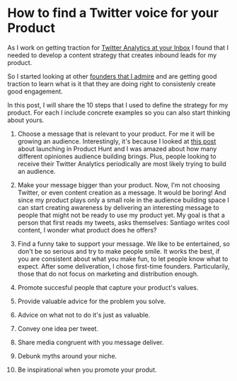 # How to find a Twitter voice for your Product

As I work on getting traction for [Twitter Analytics at your Inbox](https://santiagoq.gumroad.com/l/twitter-analytics) I found that I needed to develop a content strategy that creates inbound leads for my product.

So I started looking at other [founders that I admire](https://twitter.com/agazdecki) and are getting good traction to learn what is it that they are doing right to consistenly create good engagement.

In this post, I will share the 10 steps that I used to define the strategy for my product. For each I include concrete examples so you can also start thinking about yours.


1. Choose a message that is relevant to your product.
For me it will be growing an audience. Interestingly, it's because I looked at [this post]() about launching in Product Hunt and I was amazed about how many different opiniones audience building brings. Plus, people looking to receive their Twitter Analytics periodically are most likely trying to build an audience.


2. Make your message bigger than your product.
Now, I'm not choosing Twitter, or even content creation as a message. It would be boring! 
And since my product plays only a small role in the audience building space I can start creating awareness by delivering an interesting message to people that might not be ready to use my product yet.
My goal is that a person that first reads my tweets, asks themselves: Santiago writes cool content, I wonder what product does he offers? 


3. Find a funny take to support your message.
We like to be entertained, so don't be so serious and try to make people smile.
It works the best, if you are consistent about what you make fun, to let people know what to expect. 
After some deliveration, I chose first-time founders. Particularily, those that do not focus on marketing and distribution enough. 


4. Promote succesful people that capture your product's values.


5. Provide valuable advice for the problem you solve.


6. Advice on what not to do it's just as valuable.


7. Convey one idea per tweet.


8. Share media congruent with you message deliver.


9. Debunk myths around your niche.


10. Be inspirational when you promote your produt.
